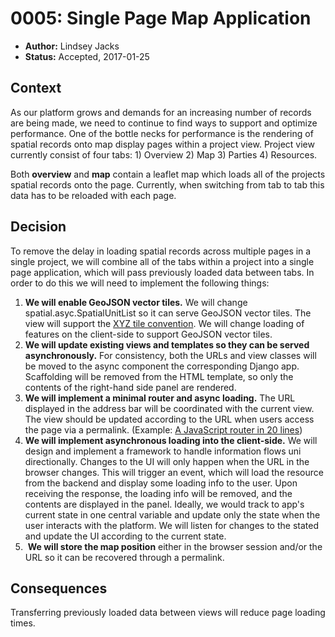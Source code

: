 # 0005: Single Page Map Application

- **Author:** Lindsey Jacks
- **Status:** Accepted, 2017-01-25



## Context

As our platform grows and demands for an increasing number of records are being made, we need to continue to find ways to support and optimize performance. One of the bottle necks for performance is the rendering of spatial records onto map display pages within a project view. Project view currently consist of four tabs: 1) Overview 2) Map 3) Parties 4) Resources.

Both **overview** and **map** contain a leaflet map which loads all of the projects spatial records onto the page. Currently, when switching from tab to tab this data has to be reloaded with each page. 

## Decision

To remove the delay in loading spatial records across multiple pages in a single project, we will combine all of the tabs within a project into a single page application, which will pass previously loaded data between tabs. In order to do this we will need to implement the following things:

1. **We will enable GeoJSON vector tiles.** We will change spatial.asyc.SpatialUnitList so it can serve GeoJSON vector tiles. The view will support the [XYZ tile convention](http://wiki.openstreetmap.org/wiki/Slippy_map_tilenames). We will change loading of features on the client-side to support GeoJSON vector tiles.
2. **We will update existing views and templates so they can be served asynchronously.** For consistency, both the URLs and view classes will be moved to the async component the corresponding Django app. Scaffolding will be removed from the HTML template, so only the contents of the right-hand side panel are rendered.
3. **We will implement a minimal router and async loading.** The URL displayed in the address bar will be coordinated with the current view. The view should be updated according to the URL when users access the page via a permalink. (Example: [A JavaScript router in 20 lines](http://joakim.beng.se/blog/posts/a-javascript-router-in-20-lines.html))
4. **We will implement asynchronous loading into the client-side.** We will design and implement a framework to handle information flows uni directionally. Changes to the UI will only happen when the URL in the browser changes. This will trigger an event, which will load the resource from the backend and display some loading info to the user. Upon receiving the response, the loading info will be removed, and the contents are displayed in the panel. Ideally, we would track to app's current state in one central variable and update only the state when the user interacts with the platform. We will listen for changes to the stated and update the UI according to the current state.
5.  **We will store the map position** either in the browser session and/or the URL so it can be recovered through a permalink.

## Consequences

Transferring previously loaded data between views will reduce page loading times.

